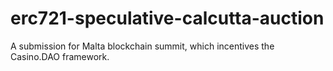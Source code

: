 # erc721-speculative-calcutta-auction
A submission for Malta blockchain summit, which incentives the Casino.DAO framework.
